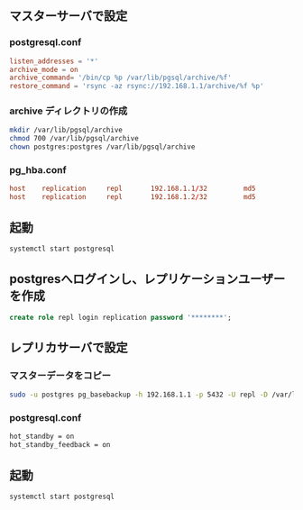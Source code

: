 ## マスターサーバで設定
### postgresql.conf

```conf
listen_addresses = '*'
archive_mode = on 
archive_command= '/bin/cp %p /var/lib/pgsql/archive/%f'
restore_command = 'rsync -az rsync://192.168.1.1/archive/%f %p'
```

### archive ディレクトリの作成

```bash
mkdir /var/lib/pgsql/archive
chmod 700 /var/lib/pgsql/archive
chown postgres:postgres /var/lib/pgsql/archive
```

### pg_hba.conf

```conf
host    replication     repl       192.168.1.1/32         md5 
host    replication     repl       192.168.1.2/32         md5 
```

## 起動

```bash
systemctl start postgresql
```

## postgresへログインし、レプリケーションユーザーを作成

```sql
create role repl login replication password '********'; 
```

## レプリカサーバで設定 
### マスターデータをコピー

```bash
sudo -u postgres pg_basebackup -h 192.168.1.1 -p 5432 -U repl -D /var/lib/pgsql/data -X stream --progress --verbose -R
```

### postgresql.conf

```bash
hot_standby = on
hot_standby_feedback = on
```

## 起動 

```
systemctl start postgresql
```